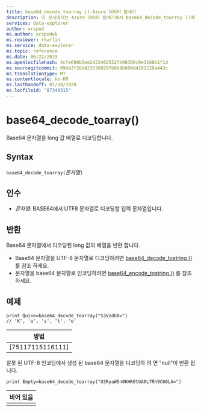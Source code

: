 ```yaml
---
title: base64_decode_toarray ()-Azure 데이터 탐색기
description: 이 문서에서는 Azure 데이터 탐색기에서 base64_decode_toarray ()에 대해 설명 합니다.
services: data-explorer
author: orspod
ms.author: orspodek
ms.reviewer: rkarlin
ms.service: data-explorer
ms.topic: reference
ms.date: 06/22/2019
ms.openlocfilehash: 4cfe690b5ee2d32462552fb90300c9e3168b1f1d
ms.sourcegitcommit: 09da3f26b4235368297b8b9b604d4282228a443c
ms.translationtype: MT
ms.contentlocale: ko-KR
ms.lasthandoff: 07/28/2020
ms.locfileid: "87349315"
---
```

# <a name="base64_decode_toarray"></a>base64_decode_toarray()

Base64 문자열을 long 값 배열로 디코딩합니다.

## <a name="syntax"></a>Syntax

`base64_decode_toarray(`*문자열*`)`

## <a name="arguments"></a>인수

* *문자열*: BASE64에서 UTF8 문자열로 디코딩할 입력 문자열입니다.

## <a name="returns"></a>반환

Base64 문자열에서 디코딩된 long 값의 배열을 반환 합니다.

* Base64 문자열을 UTF-8 문자열로 디코딩하려면 [base64_decode_tostring ()](base64_decode_tostringfunction.md) 를 참조 하세요.
* 문자열을 base64 문자열로 인코딩하려면 [base64_encode_tostring ()](base64_encode_tostringfunction.md) 를 참조 하세요.

## <a name="example"></a>예제

<!-- csl: https://help.kusto.windows.net:443/Samples -->
```kusto
print Quine=base64_decode_toarray("S3VzdG8=")  
// 'K', 'u', 's', 't', 'o'
```

|방법|
|-----|
|[75117115116111]|

잘못 된 UTF-8 인코딩에서 생성 된 base64 문자열을 디코딩하 려 면 "null"이 반환 됩니다.

<!-- csl: https://help.kusto.windows.net:443/Samples -->
```kusto
print Empty=base64_decode_toarray("U3RyaW5n0KHR0tGA0L7Rh9C60LA=")
```

|비어 있음|
|-----|
||
